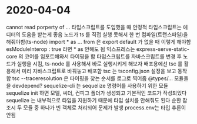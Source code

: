 # 2020-04-04

cannot read porperty of ...
타입스크립트를 도입했을 때 안정적
타입스크립트는 에디터의 도움을 받는게 좋음
노드가 ts 를 직접 실행 못해서 한 번 컴파일(트랜스파일)을 해줘야함(ts-node)
import \* as ... from 은 export default 가 없을 때 이렇게 해야함
esModuleInterop : true 라면 \* as 안해도 됨
익스프레스는 express-serve-static-core 의 코어를 임포트해와서 타이핑을 함
타입스크립트를 자바스크립트를 변경 후 노드가 실행을 시킴, ts-node 를 사용해서 바로 실행시키게 해보자
배포용에선 tsc 를 활용해서 미리 자바스크립트로 바꿔놓고 배포함
tsc 는 tsconfig.json 설정을 보고 동작함
tsc --traceresolution 은 타이핑을 찾는 순서를 로그로 찍어줌
@types/... 모듈들을 devdepend?
sequelize-cli 는 sequelize 명령어를 사용하기 위한 모듈
sequelize init 하면 모델, 씨더, 컨피그 폴더가 생성되고 기본적인 코드가 작성되있다
sequelize 는 내부적으로 타입을 지원하기 때문에 타입 설치를 안해줘도 된다
순환 참조시 두 모듈 중 하나가 빈 객체로 처리되어 문제가 발생
process.env는 타입 추론이 안됨

